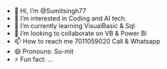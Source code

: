 - 👋 Hi, I’m @Sumitsingh77
- 👀 I’m interested in Coding and AI tech.
- 🌱 I’m currently learning VisualBasic & Sql
- 💞️ I’m looking to collaborate on VB & Power Bi
- 📫 How to reach me 7011059020 Call & Whatsapp
- 😄 Pronouns: Su-mit
- ⚡ Fun fact: ...

<!---
Sumitsingh77/Sumitsingh77 is a ✨ special ✨ repository because its `README.md` (this file) appears on your GitHub profile.
You can click the Preview link to take a look at your changes.
--->
